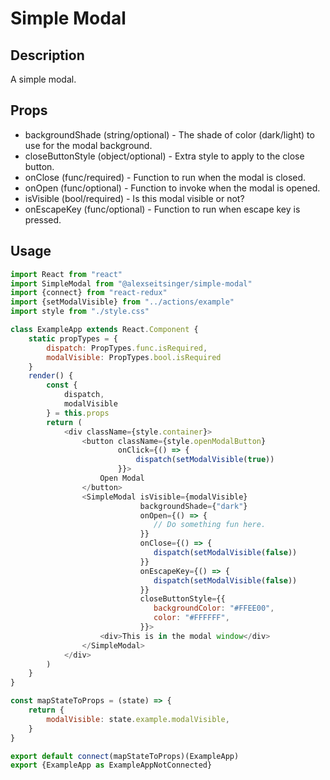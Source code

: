# Simple Modal

## Description

A simple modal.

## Props

* backgroundShade (string/optional) - The shade of color (dark/light) to use for the modal background.
* closeButtonStyle (object/optional) - Extra style to apply to the close button.
* onClose (func/required) - Function to run when the modal is closed.
* onOpen (func/optional) - Function to invoke when the modal is opened.
* isVisible (bool/required) - Is this modal visible or not?
* onEscapeKey (func/optional) - Function to run when escape key is pressed.

## Usage

```javascript
import React from "react"
import SimpleModal from "@alexseitsinger/simple-modal"
import {connect} from "react-redux"
import {setModalVisible} from "../actions/example"
import style from "./style.css"

class ExampleApp extends React.Component {
    static propTypes = {
        dispatch: PropTypes.func.isRequired,
        modalVisible: PropTypes.bool.isRequired
    }
    render() {
        const {
            dispatch,
            modalVisible
        } = this.props
        return (
            <div className={style.container}>
                <button className={style.openModalButton}
                        onClick={() => {
                            dispatch(setModalVisible(true))
                        }}>
                    Open Modal
                </button>
                <SimpleModal isVisible={modalVisible}
                             backgroundShade={"dark"}
                             onOpen={() => {
                                // Do something fun here.
                             }}
                             onClose={() => {
                                dispatch(setModalVisible(false))
                             }}
                             onEscapeKey={() => {
                                dispatch(setModalVisible(false))
                             }}
                             closeButtonStyle={{
                                backgroundColor: "#FFEE00",
                                color: "#FFFFFF",
                             }}>
                    <div>This is in the modal window</div>
                </SimpleModal>
            </div>
        )
    }
}

const mapStateToProps = (state) => {
    return {
        modalVisible: state.example.modalVisible,
    }
}

export default connect(mapStateToProps)(ExampleApp)
export {ExampleApp as ExampleAppNotConnected}
```